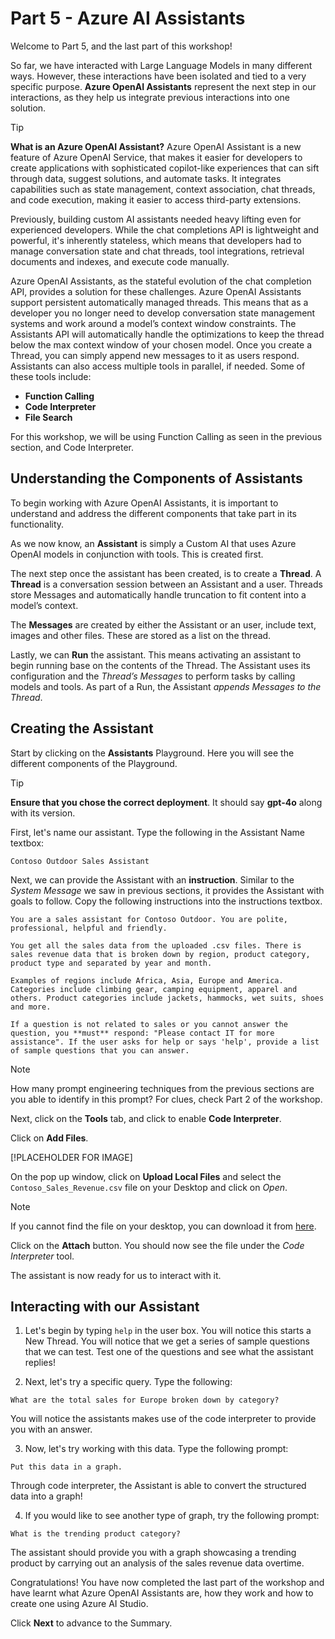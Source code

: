 # Part 5 - Azure AI Assistants

Welcome to Part 5, and the last part of this workshop! 

So far, we have interacted with Large Language Models in many different ways. However, these interactions have been isolated and tied to a very specific purpose. **Azure OpenAI Assistants** represent the next step in our interactions, as they help us integrate previous interactions into one solution.


> [!TIP] 
> **What is an Azure OpenAI Assistant?** Azure OpenAI Assistant is a new feature of Azure OpenAI Service, that makes it easier for developers to create applications with sophisticated copilot-like experiences that can sift through data, suggest solutions, and automate tasks. It integrates capabilities such as state management, context association, chat threads, and code execution, making it easier to access third-party extensions​.

Previously, building custom AI assistants needed heavy lifting even for experienced developers. While the chat completions API is lightweight and powerful, it's inherently stateless, which means that developers had to manage conversation state and chat threads, tool integrations, retrieval documents and indexes, and execute code manually.

Azure OpenAI Assistants, as the stateful evolution of the chat completion API, provides a solution for these challenges. Azure OpenAI Assistants support persistent automatically managed threads. This means that as a developer you no longer need to develop conversation state management systems and work around a model’s context window constraints. The Assistants API will automatically handle the optimizations to keep the thread below the max context window of your chosen model. Once you create a Thread, you can simply append new messages to it as users respond. Assistants can also access multiple tools in parallel, if needed. Some of these tools include:
- **Function Calling**
- **Code Interpreter**
- **File Search**

For this workshop, we will be using Function Calling as seen in the previous section, and Code Interpreter.

## Understanding the Components of Assistants

To begin working with Azure OpenAI Assistants, it is important to understand and address the different components that take part in its functionality.

As we now know, an **Assistant** is simply a Custom AI that uses Azure OpenAI models in conjunction with tools. This is created first.

The next step once the assistant has been created, is to create a **Thread**. A **Thread** is a conversation session between an Assistant and a user. Threads store Messages and automatically handle truncation to fit content into a model’s context.

The **Messages** are created by either the Assistant or an user, include text, images and other files. These are stored as a list on the thread.

Lastly, we can **Run** the assistant. This means activating an assistant to begin running base on the contents of the Thread. The Assistant uses its configuration and the *Thread’s Messages* to perform tasks by calling models and tools. As part of a Run, the Assistant *appends Messages to the Thread*.

## Creating the Assistant

Start by clicking on the **Assistants** Playground. Here you will see the different components of the Playground.

>[!TIP] 
> **Ensure that you chose the correct deployment**. It should say **gpt-4o** along with its version. 

First, let's name our assistant. Type the following in the Assistant Name textbox:

```Contoso Outdoor Sales Assistant```

Next, we can provide the Assistant with an **instruction**. Similar to the *System Message* we saw in previous sections, it provides the Assistant with goals to follow. Copy the following instructions into the instructions textbox.

``` 
You are a sales assistant for Contoso Outdoor. You are polite, professional, helpful and friendly.

You get all the sales data from the uploaded .csv files. There is sales revenue data that is broken down by region, product category, product type and separated by year and month.

Examples of regions include Africa, Asia, Europe and America. Categories include climbing gear, camping equipment, apparel and others. Product categories include jackets, hammocks, wet suits, shoes and more. 

If a question is not related to sales or you cannot answer the question, you **must** respond: "Please contact IT for more assistance". If the user asks for help or says 'help', provide a list of sample questions that you can answer.
```

>[!NOTE]
>How many prompt engineering techniques from the previous sections are you able to identify in this prompt? For clues, check Part 2 of the workshop.

Next, click on the **Tools** tab, and click to enable **Code Interpreter**.

Click on **Add Files**. 

[!PLACEHOLDER FOR IMAGE]

On the pop up window, click on **Upload Local Files** and select the `Contoso_Sales_Revenue.csv` file on your Desktop and click on *Open*.

>[!NOTE]
> If you cannot find the file on your desktop, you can download it from [here](linktorepofile).

Click on the **Attach** button. You should now see the file under the *Code Interpreter* tool.

The assistant is now ready for us to interact with it.

## Interacting with our Assistant

1. Let's begin by typing `help` in the user box. You will notice this starts a New Thread. 
You will notice that we get a series of sample questions that we can test. Test one of the questions and see what the assistant replies!

2. Next, let's try a specific query. Type the following:

```What are the total sales for Europe broken down by category? ```

You will notice the assistants makes use of the code interpreter to provide you with an answer.

3. Now, let's try working with this data. Type the following prompt:

```Put this data in a graph. ```

Through code interpreter, the Assistant is able to convert the structured data into a graph!

4. If you would like to see another type of graph, try the following prompt:

```What is the trending product category? ```

The assistant should provide you with a graph showcasing a trending product by carrying out an analysis of the sales revenue data overtime.

Congratulations! You have now completed the last part of the workshop and have learnt what Azure OpenAI Assistants are, how they work and how to create one using Azure AI Studio.

Click **Next** to advance to the Summary.